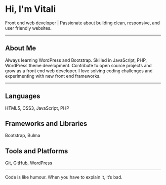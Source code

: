 # Hi, I'm Vitali

Front end web developer | Passionate about building clean, responsive, and user friendly websites.  

---

## About Me  
Always learning WordPress and Bootstrap. Skilled in JavaScript, PHP, WordPress theme development. Contribute to open source projects and grow as a front end web developer. I love solving coding challenges and experimenting with new front end frameworks.

--- 

## Languages 
HTML5, CSS3, JavaScript, PHP

## Frameworks and Libraries  
Bootstrap, Bulma

## Tools and Platforms  
Git, GitHub, WordPress

---

Code is like humour. When you have to explain it, it’s bad.
